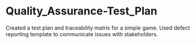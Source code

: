 # Quality_Assurance-Test_Plan
Created a test plan and traceability matrix for a simple game. Used defect reporting template to communicate issues with stakeholders.
